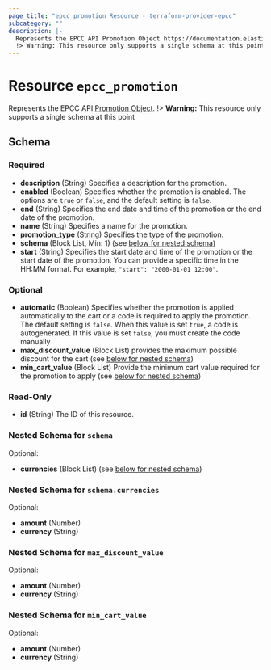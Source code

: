 ```yaml
---
page_title: "epcc_promotion Resource - terraform-provider-epcc"
subcategory: ""
description: |-
  Represents the EPCC API Promotion Object https://documentation.elasticpath.com/commerce-cloud/docs/api/carts-and-checkout/promotions/index.html#the-promotion-object.
  !> Warning: This resource only supports a single schema at this point
---
```


# Resource `epcc_promotion`

Represents the EPCC API [Promotion Object](https://documentation.elasticpath.com/commerce-cloud/docs/api/carts-and-checkout/promotions/index.html#the-promotion-object).
!> **Warning:** This resource only supports a single schema at this point



<!-- schema generated by tfplugindocs -->
## Schema

### Required

- **description** (String) Specifies a description for the promotion.
- **enabled** (Boolean) Specifies whether the promotion is enabled. The options are `true` or `false`, and the default setting is `false`.
- **end** (String) Specifies the end date and time of the promotion or the end date of the promotion.
- **name** (String) Specifies a name for the promotion.
- **promotion_type** (String) Specifies the type of the promotion.
- **schema** (Block List, Min: 1) (see [below for nested schema](#nestedblock--schema))
- **start** (String) Specifies the start date and time of the promotion or the start date of the promotion. You can provide a specific time in the HH:MM format. For example, `"start": "2000-01-01 12:00"`.

### Optional

- **automatic** (Boolean) Specifies whether the promotion is applied automatically to the cart or a code is required to apply the promotion. The default setting is `false`. When this value is set `true`, a code is autogenerated. If this value is set `false`, you must create the code manually
- **max_discount_value** (Block List) provides the maximum possible discount for the cart (see [below for nested schema](#nestedblock--max_discount_value))
- **min_cart_value** (Block List) Provide the minimum cart value required for the promotion to apply (see [below for nested schema](#nestedblock--min_cart_value))

### Read-Only

- **id** (String) The ID of this resource.

<a id="nestedblock--schema"></a>
### Nested Schema for `schema`

Optional:

- **currencies** (Block List) (see [below for nested schema](#nestedblock--schema--currencies))

<a id="nestedblock--schema--currencies"></a>
### Nested Schema for `schema.currencies`

Optional:

- **amount** (Number)
- **currency** (String)



<a id="nestedblock--max_discount_value"></a>
### Nested Schema for `max_discount_value`

Optional:

- **amount** (Number)
- **currency** (String)


<a id="nestedblock--min_cart_value"></a>
### Nested Schema for `min_cart_value`

Optional:

- **amount** (Number)
- **currency** (String)

